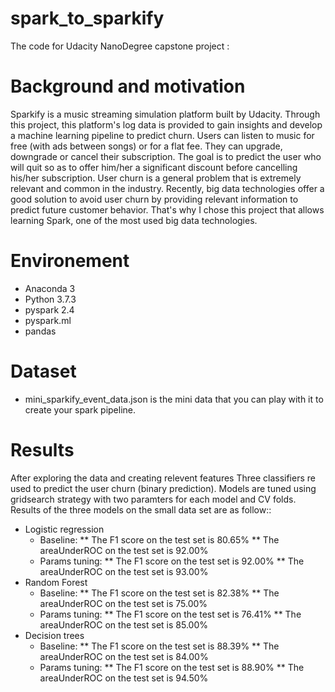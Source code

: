 # spark_to_sparkify
The code for Udacity NanoDegree capstone project :

# Background and motivation
Sparkify is a music streaming simulation platform built by Udacity. Through this project, this platform's log data is provided to gain insights and develop a machine learning pipeline to predict churn. Users can listen to music for free (with ads between songs) or for a flat fee. They can upgrade, downgrade or cancel their subscription. The goal is to predict the user who will quit so as to offer him/her a significant discount before cancelling his/her subscription. User churn is a general problem that is extremely relevant and common in the industry. Recently, big data technologies offer a good solution to avoid user churn by providing relevant information to predict future customer behavior. That's why I chose this project that allows learning Spark, one of the most used big data technologies.

# Environement

* Anaconda 3
* Python 3.7.3
* pyspark 2.4
* pyspark.ml
* pandas

# Dataset

* mini_sparkify_event_data.json is the mini data that you can play with it to create your spark pipeline.

# Results

After exploring the data and creating relevent features Three classifiers re used to predict the user churn (binary prediction). Models are tuned using gridsearch strategy with two paramters for each model and  CV folds. Results of the three models on the small data set are as follow::

* Logistic regression
  - Baseline: 
     ** The F1 score on the test set is 80.65%
     ** The areaUnderROC on the test set is 92.00%
  - Params tuning:
     ** The F1 score on the test set is 92.00%
     ** The areaUnderROC on the test set is 93.00%
* Random Forest
  - Baseline: 
     ** The F1 score on the test set is 82.38%
     ** The areaUnderROC on the test set is 75.00%
  - Params tuning:
     ** The F1 score on the test set is 76.41%
     ** The areaUnderROC on the test set is 85.00%
* Decision trees
  - Baseline: 
     ** The F1 score on the test set is 88.39%
     ** The areaUnderROC on the test set is 84.00%
  - Params tuning:
     ** The F1 score on the test set is 88.90%
     ** The areaUnderROC on the test set is 94.50%



